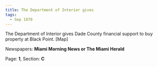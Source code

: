 ```yaml
---  
title: The Department of Interior gives  
tags:  
  - Sep 1970  
---  
```

  
The Department of Interior gives Dade County financial support to buy property at Black Point. [Map]  
  
Newspapers: **Miami Morning News or The Miami Herald**  
  
Page: **1**, Section: **C** 

